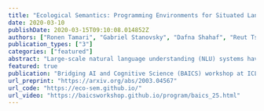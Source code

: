 ```yaml
---
title: "Ecological Semantics: Programming Environments for Situated Language Understanding"
date: 2020-03-10
publishDate: 2020-03-15T09:10:08.014852Z
authors: ["Ronen Tamari", "Gabriel Stanovsky", "Dafna Shahaf", "Reut Tsarfaty"]
publication_types: ["3"]
categories: ["featured"]
abstract: "Large-scale natural language understanding (NLU) systems have made impressive progress: they can be applied flexibly across a variety of tasks, and employ minimal structural assumptions. However, extensive empirical research has shown this to be a double-edged sword, coming at the cost of shallow understanding: inferior generalization, grounding and explainability. Grounded language learning approaches offer the promise of deeper understanding by situating learning in richer, more structured training environments, but are limited in scale to relatively narrow, predefined domains. How might we enjoy the best of both worlds: grounded, general NLU? Following extensive contemporary cognitive science, we propose treating environments as ``first-class citizens'' in semantic representations, worthy of research and development in their own right. Importantly, models should also be partners in the creation and configuration of environments, rather than just actors within them, as in existing approaches. To do so, we argue that models must begin to understand and program in the language of affordances (which define possible actions in a given situation) both for online, situated discourse comprehension, as well as large-scale, offline common-sense knowledge mining. To this end we propose an environment-oriented ecological semantics, outlining theoretical and practical approaches towards implementation. We further provide actual demonstrations building upon interactive fiction programming languages."
featured: true
publication: "Bridging AI and Cognitive Science (BAICS) workshop at ICLR2020"
url_preprint: "https://arxiv.org/abs/2003.04567"
url_code: "https://eco-sem.github.io/"
url_video: "https://baicsworkshop.github.io/program/baics_25.html"
---
```

